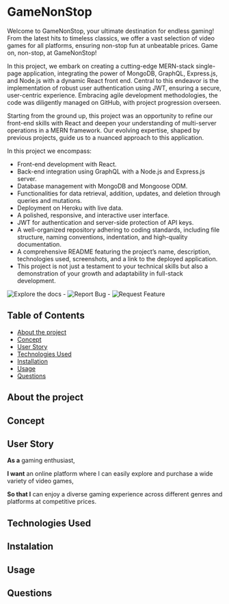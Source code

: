# GameNonStop
Welcome to GameNonStop, your ultimate destination for endless gaming! From the latest hits to timeless classics, we offer a vast selection of video games for all platforms, ensuring non-stop fun at unbeatable prices. Game on, non-stop, at GameNonStop! 

In this project, we embark on creating a cutting-edge MERN-stack single-page application, integrating the power of MongoDB, GraphQL, Express.js, and Node.js with a dynamic React front end. Central to this endeavor is the implementation of robust user authentication using JWT, ensuring a secure, user-centric experience. Embracing agile development methodologies, the code was diligently managed on GitHub, with project progression overseen.

Starting from the ground up, this project was an opportunity to refine our front-end skills with React and deepen your understanding of multi-server operations in a MERN framework. Our evolving expertise, shaped by previous projects, guide us to a nuanced approach to this application.

In this project we encompass:

* Front-end development with React.
* Back-end integration using GraphQL with a Node.js and Express.js server.
* Database management with MongoDB and Mongoose ODM.
* Functionalities for data retrieval, addition, updates, and deletion through queries and mutations.
* Deployment on Heroku with live data.
* A polished, responsive, and interactive user interface.
* JWT for authentication and server-side protection of API keys.
* A well-organized repository adhering to coding standards, including file structure, naming conventions, indentation, and high-quality documentation.
* A comprehensive README featuring the project’s name, description, technologies used, screenshots, and a link to the deployed application.
* This project is not just a testament to your technical skills but also a demonstration of your growth and adaptability in full-stack development.

![Explore the docs](https://github.com/jonathanlunabiom/GameNonStop) - ![Report Bug](https://github.com/jonathanlunabiom/GameNonStop/issues) - ![Request Feature](https://github.com/jonathanlunabiom/GameNonStop/issues)

## Table of Contents
* [About the project](#about-the-project)
* [Concept](#concept)
* [User Story](#user-story)
* [Technologies Used](#technologies)
* [Installation](#installation)  
* [Usage](#usage)
* [Questions](#questions)

## About the project



## Concept



## User Story

**As a** gaming enthusiast,

**I want** an online platform where I can easily explore and purchase a wide variety of video games,

**So that I** can enjoy a diverse gaming experience across different genres and platforms at competitive prices.


## Technologies Used



## Instalation



## Usage



## Questions